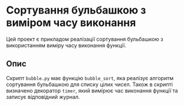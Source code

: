 # Сортування бульбашкою з виміром часу виконання

Цей проект є прикладом реалізації сортування бульбашкою з використанням виміру часу виконання функції.
## Опис

Скрипт `bubble.py` має функцію `bubble_sort`, яка  реалізує алгоритм сортування бульбашкою для списку цілих чисел. 
Також в скрипті визначено декоратор `timer`, який вимірює час виконання функції та записує відповідний журнал.
